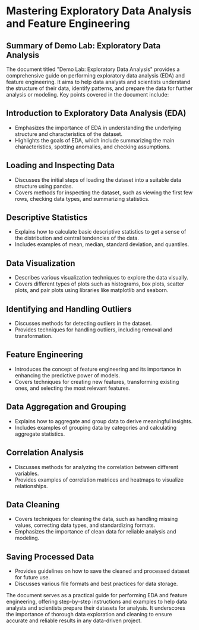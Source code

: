 # Mastering Exploratory Data Analysis and Feature Engineering

## Summary of Demo Lab: Exploratory Data Analysis

The document titled "Demo Lab: Exploratory Data Analysis" provides a comprehensive guide on performing exploratory data analysis (EDA) and feature engineering. It aims to help data analysts and scientists understand the structure of their data, identify patterns, and prepare the data for further analysis or modeling. Key points covered in the document include:

## Introduction to Exploratory Data Analysis (EDA)
- Emphasizes the importance of EDA in understanding the underlying structure and characteristics of the dataset.
- Highlights the goals of EDA, which include summarizing the main characteristics, spotting anomalies, and checking assumptions.

## Loading and Inspecting Data
- Discusses the initial steps of loading the dataset into a suitable data structure using pandas.
- Covers methods for inspecting the dataset, such as viewing the first few rows, checking data types, and summarizing statistics.

## Descriptive Statistics
- Explains how to calculate basic descriptive statistics to get a sense of the distribution and central tendencies of the data.
- Includes examples of mean, median, standard deviation, and quantiles.

## Data Visualization
- Describes various visualization techniques to explore the data visually.
- Covers different types of plots such as histograms, box plots, scatter plots, and pair plots using libraries like matplotlib and seaborn.

## Identifying and Handling Outliers
- Discusses methods for detecting outliers in the dataset.
- Provides techniques for handling outliers, including removal and transformation.

## Feature Engineering
- Introduces the concept of feature engineering and its importance in enhancing the predictive power of models.
- Covers techniques for creating new features, transforming existing ones, and selecting the most relevant features.

## Data Aggregation and Grouping
- Explains how to aggregate and group data to derive meaningful insights.
- Includes examples of grouping data by categories and calculating aggregate statistics.

## Correlation Analysis
- Discusses methods for analyzing the correlation between different variables.
- Provides examples of correlation matrices and heatmaps to visualize relationships.

## Data Cleaning
- Covers techniques for cleaning the data, such as handling missing values, correcting data types, and standardizing formats.
- Emphasizes the importance of clean data for reliable analysis and modeling.

## Saving Processed Data
- Provides guidelines on how to save the cleaned and processed dataset for future use.
- Discusses various file formats and best practices for data storage.

The document serves as a practical guide for performing EDA and feature engineering, offering step-by-step instructions and examples to help data analysts and scientists prepare their datasets for analysis. It underscores the importance of thorough data exploration and cleaning to ensure accurate and reliable results in any data-driven project.


